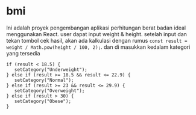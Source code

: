 # bmi

Ini adalah proyek pengembangan aplikasi perhitungan berat badan ideal menggunakan React. user dapat input weight & height. setelah input dan tekan tombol cek hasil, akan ada kalkulasi dengan rumus ```const result = weight / Math.pow(height / 100, 2);```. dan di masukkan kedalam kategori yang tersedia 
```
if (result < 18.5) {
   setCategory("Underweight");
} else if (result >= 18.5 && result <= 22.9) {
   setCategory("Normal");
} else if (result >= 23 && result <= 29.9) {
   setCategory("Overweight");
} else if (result > 30) {
   setCategory("Obese");
}
```
